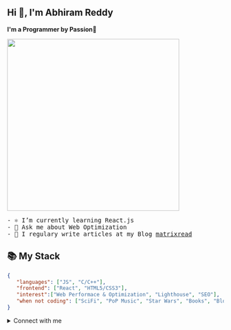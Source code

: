 ## Hi 👋, I'm Abhiram Reddy
**I'm a Programmer by Passion💖**

<img src="https://i.imgur.com/uW8h3bc.gif" width="400">
<samp>
<p>
- ⚛ I’m currently learning React.js<br>
- 💬 Ask me about Web Optimization<br>
- 📝 I regulary write articles at my Blog <a href="https://matrixread.com/">matrixread</a>
</p>
</samp>

## 📚 My Stack

```json
{
   "languages": ["JS", "C/C++"],
   "frontend": ["React", "HTML5/CSS3"],
   "interest":["Web Performace & Optimization", "Lighthouse", "SEO"],
   "when not coding": ["SciFi", "PoP Music", "Star Wars", "Books", "Blogging"]
}
```
<details>
  <summary>Connect with me</summary>
<h3 align="left"></h3>
<a href="https://twitter.com/abhiramready" target="blank"><img align="center" src="https://cdn.jsdelivr.net/npm/simple-icons@3.0.1/icons/twitter.svg" alt="idealdeveloper_" height="30" width="40" /></a>
<a href="https://linkedin.com/in/abhiramready" target="blank"><img align="center" src="https://cdn.jsdelivr.net/npm/simple-icons@3.0.1/icons/linkedin.svg" alt="abhiramreddyduggempudi" height="30" width="40" /></a>
<a href="https://codepen.io/abhiramready" target="blank"><img align="center" src="https://cdn.jsdelivr.net/npm/simple-icons@3.0.1/icons/codepen.svg" alt="abhiram_reddy" height="30" width="40" /></a>
</details>
